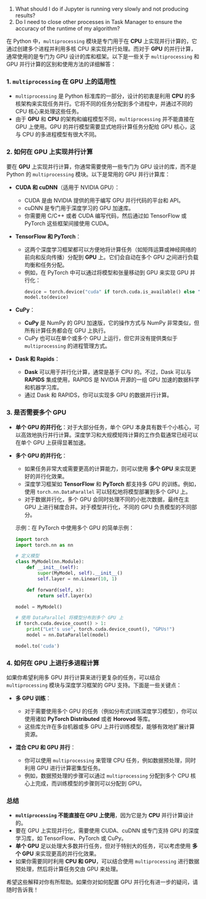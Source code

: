 1. What should I do if Jupyter is running very slowly and not producing results?
2. Do I need to close other processes in Task Manager to ensure the accuracy of the runtime of my algorithm?






在 Python 中，`multiprocessing` 模块是专门用于在 **CPU** 上实现并行计算的，它通过创建多个进程并利用多核 CPU 来实现并行处理。而对于 **GPU** 的并行计算，通常使用的是专门为 GPU 设计的库和框架。以下是一些关于 `multiprocessing` 和 GPU 并行计算的区别和使用方法的详细解答：

### 1. **`multiprocessing` 在 GPU 上的适用性**
- `multiprocessing` 是 Python 标准库的一部分，设计的初衷是利用 **CPU** 的多核架构来实现任务并行。它将不同的任务分配到多个进程中，并通过不同的 CPU 核心来处理这些任务。
- 由于 **GPU** 和 **CPU** 的架构和编程模型不同，`multiprocessing` 并不能直接在 GPU 上使用。GPU 的并行模型需要显式地将计算任务分配给 GPU 核心，这与 CPU 的多进程模型有很大不同。

### 2. **如何在 GPU 上实现并行计算**
要在 **GPU** 上实现并行计算，你通常需要使用一些专门为 GPU 设计的库，而不是 Python 的 `multiprocessing` 模块。以下是常用的 GPU 并行计算库：

- **CUDA 和 cuDNN**（适用于 NVIDIA GPU）：
  - CUDA 是由 NVIDIA 提供的用于编写 GPU 并行代码的平台和 API。
  - cuDNN 是专门用于深度学习的 GPU 加速库。
  - 你需要用 C/C++ 或者 CUDA 编写代码，然后通过如 TensorFlow 或 PyTorch 这些框架间接使用 CUDA。

- **TensorFlow 和 PyTorch**：
  - 这两个深度学习框架都可以方便地将计算任务（如矩阵运算或神经网络的前向和反向传播）分配到 **GPU** 上。它们会自动在多个 GPU 之间进行负载均衡和任务分配。
  - 例如，在 PyTorch 中可以通过将模型和张量移动到 GPU 来实现 GPU 并行化：
    ```python
    device = torch.device("cuda" if torch.cuda.is_available() else "cpu")
    model.to(device)
    ```

- **CuPy**：
  - **CuPy** 是 NumPy 的 GPU 加速版，它的操作方式与 NumPy 非常类似，但所有计算任务都会在 GPU 上执行。
  - CuPy 也可以在单个或多个 GPU 上运行，但它并没有提供类似于 `multiprocessing` 的进程管理方式。

- **Dask 和 Rapids**：
  - **Dask** 可以用于并行化计算，通常是基于 CPU 的。不过，Dask 可以与 **RAPIDS** 集成使用，RAPIDS 是 NVIDIA 开源的一组 GPU 加速的数据科学和机器学习库。
  - 通过 Dask 和 RAPIDS，你可以实现多 GPU 的数据并行计算。

### 3. **是否需要多个 GPU**
- **单个 GPU 的并行化**：对于大部分任务，单个 GPU 本身具有数千个小核心，可以高效地执行并行计算。深度学习和大规模矩阵计算的工作负载通常已经可以在单个 GPU 上获得显著加速。
- **多个 GPU 的并行化**：
  - 如果任务非常大或需要更高的计算能力，则可以使用 **多个 GPU** 来实现更好的并行化效果。
  - 深度学习框架如 **TensorFlow** 和 **PyTorch** 都支持多 GPU 的训练。例如，使用 `torch.nn.DataParallel` 可以轻松地将模型部署到多个 GPU 上。
  - 对于数据并行化，多个 GPU 会同时处理不同的小批次数据，最终在主 GPU 上进行梯度合并。对于模型并行化，不同的 GPU 负责模型的不同部分。

  示例：在 PyTorch 中使用多个 GPU 的简单示例：
  ```python
  import torch
  import torch.nn as nn

  # 定义模型
  class MyModel(nn.Module):
      def __init__(self):
          super(MyModel, self).__init__()
          self.layer = nn.Linear(10, 1)

      def forward(self, x):
          return self.layer(x)

  model = MyModel()

  # 使用 DataParallel 将模型分布到多个 GPU 上
  if torch.cuda.device_count() > 1:
      print("Let's use", torch.cuda.device_count(), "GPUs!")
      model = nn.DataParallel(model)

  model.to('cuda')
  ```

### 4. **如何在 GPU 上进行多进程计算**
如果你希望利用多 GPU 并行计算来进行更复杂的任务，可以结合 `multiprocessing` 模块与深度学习框架的 GPU 支持。下面是一些关键点：

- **多 GPU 训练**：
  - 对于需要使用多个 GPU 的任务（例如分布式训练深度学习模型），你可以使用诸如 **PyTorch Distributed** 或者 **Horovod** 等库。
  - 这些库允许在多台机器或多 GPU 上并行训练模型，能够有效地扩展计算资源。

- **混合 CPU 和 GPU 并行**：
  - 你可以使用 `multiprocessing` 来管理 CPU 任务，例如数据预处理，同时利用 GPU 进行计算密集型任务。
  - 例如，数据预处理的步骤可以通过 `multiprocessing` 分配到多个 CPU 核心上完成，而训练模型的步骤则可以分配到 GPU。

### 总结
- **`multiprocessing` 不能直接在 GPU 上使用**，因为它是为 **CPU** 并行计算设计的。
- 要在 GPU 上实现并行化，需要使用 CUDA、cuDNN 或专门支持 GPU 的深度学习库，如 TensorFlow、PyTorch 或 CuPy。
- **单个 GPU** 足以处理大多数并行任务，但对于特别大的任务，可以考虑使用 **多个 GPU** 来实现更高的并行化效果。
- 如果你需要同时利用 **CPU 和 GPU**，可以结合使用 `multiprocessing` 进行数据预处理，然后将计算任务交由 GPU 来处理。

希望这些解释对你有所帮助。如果你对如何配置 GPU 并行化有进一步的疑问，请随时告诉我！
